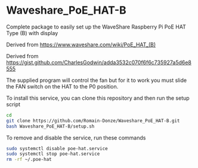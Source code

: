 # Waveshare_PoE_HAT-B
Complete package to easily set up the WaveShare Raspberry Pi PoE HAT Type (B) with display

Derived from https://www.waveshare.com/wiki/PoE_HAT_(B)

Derived from https://gist.github.com/CharlesGodwin/adda3532c070f6f6c735927a5d6e8555

The supplied program will control the fan but for it to work you must slide the FAN switch on the HAT to the P0 position.

To install this service, you can clone this repository and then run the setup script

```bash
cd
git clone https://github.com/Romain-Donze/Waveshare_PoE_HAT-B.git
bash Waveshare_PoE_HAT-B/setup.sh
```

To remove and disable the service, run these commands

```bash
sudo systemctl disable poe-hat.service
sudo systemctl stop poe-hat.service
rm -rf ~/.poe-hat
```
